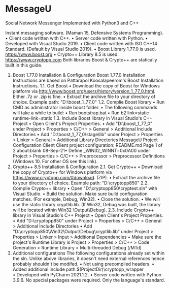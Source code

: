 # MessageU
Social Network Messenger Implemented with Python3 and C++

Instant messaging software. (Maman 15, Defensive Systems Programming).
• Client code written with C++.
• Server code written with Python.
• Developed with Visual Studio 2019.
• Client code written with ISO C++14 Standard. (Default by Visual Studio 2019).
• Boost Library 1.77.0 is used. https://www.boost.org
• Crypto++ Library 8.5 is used. https://www.cryptopp.com
Both libraries Boost & Crypto++ are statically built in this guide.
1. Boost 1.77.0 Installation & Configuration
Boost 1.77.0 Installation Instructions are based on Pattarapol Koosalapeerom's Boost Installation Instructions.
1.1. Get Boost
• Download the copy of Boost for Windows platform via
http://www.boost.org/users/history/version_1_77_0.html. Either .7z or .zip is fine.
• Extract the archive file to your directory of choice. Example path: "D:\boost_1_77_0"
1.2. Complie Boost library
• Run CMD as administrator inside boost folder.
• The following commands will take a while to build:
• Run bootstrap.bat
• Run b2 link=static runtime-link=static
1.3. Include Boost library in Visual Studio's C++ Project
• Open Client's Project Properties.
• Add "D:\boost_1_77_0" under Project > Properties > C/C++ > General > Additional Include Directories
• Add "D:\boost_1_77_0\stage\lib" under Project > Properties > Linker > General > Additional Library
Directories
MessageU
Project Configuration
Client
Client project configuration:
README.md Page 1 of 2
about:blank 08-Sep-21• Define _WIN32_WINNT=0x0A00 under Project > Properties > C/C++ > Preprocessor > Preprocessor
Definitions (Windows 10. For other OS see this link).
2. Crypto++ 8.5 Installation & Configuration
2.1. Get Crypto++
• Download the copy of Crypto++ for Windows platform via https://www.cryptopp.com/#download. (ZIP).
• Extract the archive file to your directory of choice. Example path: "D:\cryptopp850"
2.2. Complie Crypto++ library
• Open "D:\cryptopp850\cryptest.sln" with Visual Studio.
• Build the solution. Make sure build configuration matches. (For example, Debug, Win32).
• Close the solution.
• We will use the static library cryptlib.lib. (If Win32, Debug was built, the library will be located within Win32
\Output\Debug).
2.3. Include Crypto++ library in Visual Studio's C++ Project
• Open Client's Project Properties.
• Add "D:\cryptopp850" under Project > Properties > C/C++ > General > Additional Include Directories
• Add "D:\cryptopp850\Win32\Output\Debug\cryptlib.lib" under Project > Properties > Linker > Input >
Additional Dependencies
• Make sure the project's Runtime Library is Project > Properties > C/C++ > Code Generation > Runtime
Library > Multi-threaded Debug (/MTd)
3. Additional configurations
The following configurations already set within the sln. Unlike above libraries, it doesn't need external references
hence probably shouldn't be modifed.
• Not using precompiled headers.
• Added additional include path $(ProjectDir)\cryptopp_wrapper\
• Developed with PyCharm 2021.1.2.
• Server code written with Python 3.9.6.
No special packages were required. Only the language's standard.

